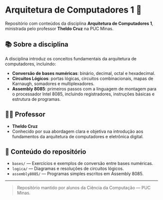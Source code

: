 # Arquitetura de Computadores 1 🧠

Repositório com conteúdos da disciplina **Arquitetura de Computadores 1**, ministrada pelo professor **Theldo Cruz** na PUC Minas.

## 📚 Sobre a disciplina

A disciplina introduz os conceitos fundamentais da arquitetura de computadores, incluindo:

- **Conversão de bases numéricas**: binário, decimal, octal e hexadecimal.
- **Circuitos Lógicos**: portas lógicas, circuitos combinacionais, mapas de Karnaugh, somadores e multiplexadores.
- **Assembly 8085**: primeiros passos com a linguagem de montagem para o processador Intel 8085, incluindo registradores, instruções básicas e estrutura de programas.

## 👨‍🏫 Professor

- **Theldo Cruz**
- Conhecido por sua abordagem clara e objetiva na introdução aos fundamentos da arquitetura de computadores e eletrônica digital.

## 📂 Conteúdo do repositório

- `bases/` — Exercícios e exemplos de conversão entre bases numéricas.
- `logica/` — Diagramas e resoluções de circuitos lógicos.
- `assembly8085/` — Programas simples escritos em Assembly 8085.


---

> Repositório mantido por alunos da Ciência da Computação — PUC Minas.